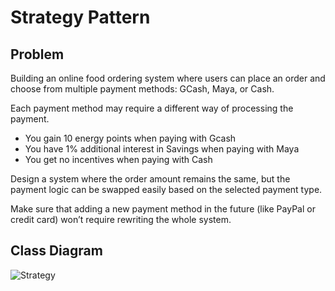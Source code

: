 # Strategy Pattern

## Problem

Building an online food ordering system where users can place an order and choose from multiple payment methods: GCash, Maya, or Cash.

Each payment method may require a different way of processing the payment.

- You gain 10 energy points when paying with Gcash
- You have 1% additional interest in Savings when paying with Maya
- You get no incentives when paying with Cash

Design a system where the order amount remains the same, but the payment logic can be swapped easily based on the selected payment type.

Make sure that adding a new payment method in the future (like PayPal or credit card) won’t require rewriting the whole system.

## Class Diagram

![Strategy](https://github.com/JEAtole/Workspace/assets/126703958/53245514-0cbb-432a-bf3a-6a69b874976f)
